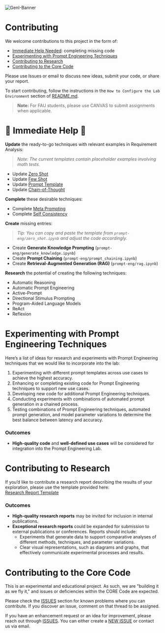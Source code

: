 ![GenI-Banner](https://github.com/genilab-fau/genial-fau.github.io/blob/8f1a2d3523f879e1082918c7bba19553cb6e7212/images/geni-lab-banner.png?raw=true)

# Contributing

We welcome contributions to this project in the form of:
* [Immediate Help Needed](#-immediate-help-needed-): completing missing code
* [Experimenting with Prompt Engineering Techniques](#experimenting-with-prompt-engineering-techniques) 
* [Contributing to Research](#contributing-to-research)
* [Contributing to the Core Code](#contributing-to-the-core-code)
  
Please use Issues or email to discuss new ideas, submit your code, or share your report.

To start contributing, follow the instructions in the `How to Configure the Lab Environment` section of [README.md](./README.md).

> **Note:** For FAU students, please use CANVAS to submit assignments when applicable.


# 🚨 Immediate Help 🚨

**Update** the ready-to-go techniques with relevant examples in Requirement Analysis:  
> *Note: The current templates contain placeholder examples involving math tests.*

* Update [Zero Shot](prompt-eng/zero_shot.ipynb)
* Update [Few Shot](prompt-eng/few_shots.ipynb)
* Update [Prompt Template](prompt-eng/prompt_template.ipynb)
* Update [Chain-of-Thought](prompt-eng/chain_of_thought.ipynb)

**Complete** these desirable techniques:

* Complete [Meta Prompting](prompt-eng/meta.ipynb)
* Complete [Self Consistency](prompt-eng/self_consistency.ipynb)

**Create** missing entries:  
> *Tip: You can copy and paste the template from `prompt-eng/zero_shot.ipynb` and adjust the code accordingly.*

* Create **Generate Knowledge Prompting** (`prompt-eng/generate_knowledge.ipynb`)
* Create **Prompt Chaining** (`prompt-eng/prompt_chaining.ipynb`)
* Create **Retrieval-Augmented Generation (RAG)** (`prompt-eng/rag.ipynb`)

**Research** the potential of creating the following techniques:
* Automatic Reasoning
* Automatic Prompt Engineering
* Active-Prompt
* Directional Stimulus Prompting
* Program-Aided Language Models
* ReAct
* Reflexion


# Experimenting with Prompt Engineering Techniques

Here’s a list of ideas for research and experiments with Prompt Engineering techniques that we would like to incorporate into the lab:

1. Experimenting with different prompt templates across use cases to achieve the highest accuracy.
2. Enhancing or completing existing code for Prompt Engineering techniques to support new use cases.
3. Developing new code for additional Prompt Engineering techniques.
4. Conducting experiments with combinations of automated prompt generation in a chained process.
5. Testing combinations of Prompt Engineering techniques, automated prompt generation, and model parameter variations to determine the best balance between latency and accuracy.

### Outcomes

* **High-quality code** and **well-defined use cases** will be considered for integration into the Prompt Engineering Lab.


# Contributing to Research

If you’d like to contribute a research report describing the results of your exploration, please use the template provided here:  
[Research Report Template](./MY-REPORT.md)

### Outcomes 

* **High-quality research reports** may be invited for inclusion in internal publications.  
* **Exceptional research reports** could be expanded for submission to external publications or conferences. Reports should include:
    * Experiments that generate data to support comparative analyses of different methods, techniques, and parameter variations.
    * Clear visual representations, such as diagrams and graphs, that effectively communicate experimental processes and results.


# Contributing to the Core Code

This is an experimental and educational project. As such, we are "building it as we fly it," and issues or deficiencies within the CORE Code are expected.

Please check the [ISSUES](https://github.com/genilab-fau/prompt-eng/issues) section for known problems where you can contribute. If you discover an issue, comment on that thread to be assigned.

If you have an enhancement request or an idea for improvement, please reach out through [ISSUES](https://github.com/genilab-fau/prompt-eng/issues). You can either create a [NEW ISSUE](https://github.com/genilab-fau/prompt-eng/issues) or contact us via email.
